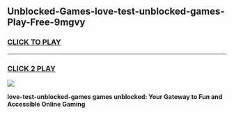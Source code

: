 
## Unblocked-Games-love-test-unblocked-games-Play-Free-9mgvy
<h3>
<a href="https://premium76.site?title=love-test-unblocked-games&ref=17A">CLICK TO PLAY</a></h3>
<hr>

<h3>
<a href="https://premium76.site?title=love-test-unblocked-games&ref=17A">CLICK 2 PLAY</a>
  
</h3>

<a href="https://premium76.site?title=love-test-unblocked-games&ref=17A"><img src="https://clearcache.store/games.png"></a>


**love-test-unblocked-games games unblocked: Your Gateway to Fun and Accessible Online Gaming**
